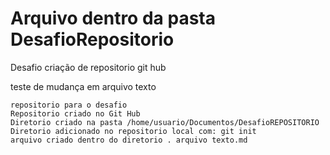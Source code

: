 # Arquivo dentro da pasta DesafioRepositorio
Desafio criação de repositorio git hub

teste de mudança em arquivo texto


    repositorio para o desafio
    Repositorio criado no Git Hub
    Diretorio criado na pasta /home/usuario/Documentos/DesafioREPOSITORIO
    Diretorio adicionado no repositorio local com: git init
    arquivo criado dentro do diretorio . arquivo texto.md


